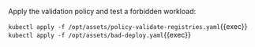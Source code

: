 Apply the validation policy and test a forbidden workload:

`kubectl apply -f /opt/assets/policy-validate-registries.yaml`{{exec}}
`kubectl apply -f /opt/assets/bad-deploy.yaml`{{exec}}
